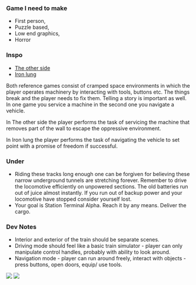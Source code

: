 ### Game I need to make

* First person,
* Puzzle based,
* Low end graphics,
* Horror

### Inspo

* [The other side](https://youtu.be/uNqU9a8RuzI)
* [Iron lung](https://youtu.be/88HFKqOH_ME)

Both reference games consist of cramped space environments in which the player operates machinery by interacting with
tools, buttons etc. The things break and the player needs to fix them. Telling a story is important as well.
In one game you service a machine in the second one you navigate a vehicle.

In The other side the player performs the task of servicing the machine that removes part of the wall to escape the
oppressive environment.

In Iron lung the player performs the task of navigating the vehicle to set point with a promise of freedom if
successful.

### Under

* Riding these tracks long enough one can be forgiven for believing these narrow underground tunnels are stretching
  forever. Remember to drive the locomotive efficiently on unpowered sections. The old batteries run out of juice almost
  instantly. If you run out of backup power and your locomotive have stopped consider yourself lost.
* Your goal is Station Terminal Alpha. Reach it by any means. Deliver the cargo.

### Dev Notes

* Interior and exterior of the train should be separate scenes.
* Driving mode should feel like a basic train simulator - player can only manipulate control handles, probably with
  ability to look around.
* Navigation mode - player can run around freely, interact with objects - press buttons, open doors, equip/ use
  tools.

![](res/Train_00_alternative.gif)
![](res/Train_00.gif)